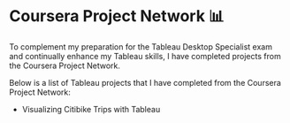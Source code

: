 # Coursera Project Network 📊

To complement my preparation for the Tableau Desktop Specialist exam and continually enhance my Tableau skills, I have completed projects from the Coursera Project Network.

Below is a list of Tableau projects that I have completed from the Coursera Project Network:
- Visualizing Citibike Trips with Tableau
